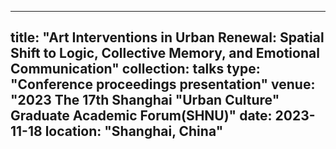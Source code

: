 
---
title: "Art Interventions in Urban Renewal: Spatial Shift to Logic, Collective Memory, and Emotional Communication"
collection: talks
type: "Conference proceedings presentation"
venue: "2023 The 17th Shanghai "Urban Culture" Graduate Academic Forum(SHNU)"
date: 2023-11-18
location: "Shanghai, China"
---
